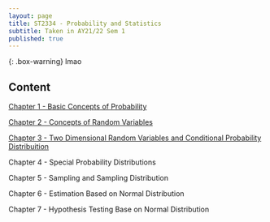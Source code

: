 ```yaml
---
layout: page
title: ST2334 - Probability and Statistics
subtitle: Taken in AY21/22 Sem 1
published: true
---
```

{: .box-warning}
lmao

## Content

[Chapter 1 - Basic Concepts of Probability]({{site.baseurl}}/2021-09-19-basic-concept-of-probability/)

[Chapter 2 - Concepts of Random Variables](NUSNOTES/2021-09-19-concepts-of-random-variables/)

[Chapter 3 - Two Dimensional Random Variables and Conditional Probability Distribuition]({{site.baseurl}}/2021-09-19-two-dimensional-random-variables-and-conditional/)

Chapter 4 - Special Probability Distributions

Chapter 5 - Sampling and Sampling Distribution

Chapter 6 - Estimation Based on Normal Distribution

Chapter 7 - Hypothesis Testing Base on Normal Distribution